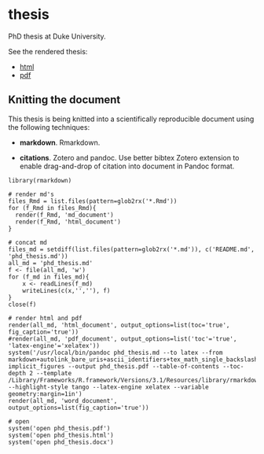 thesis
======

PhD thesis at Duke University.

See the rendered thesis:

-   [html](http://htmlpreview.github.io/?https://raw.githubusercontent.com/bbest/phd_thesis/master/phd_thesis.html)
-   [pdf](https://github.com/bbest/phd_thesis/raw/master/phd_thesis.pdf)

Knitting the document
---------------------

This thesis is being knitted into a scientifically reproducible document
using the following techniques:

-   **markdown**. Rmarkdown.

-   **citations**. Zotero and pandoc. Use better bibtex Zotero extension
    to enable drag-and-drop of citation into document in Pandoc format.

<!-- -->

    library(rmarkdown)

    # render md's
    files_Rmd = list.files(pattern=glob2rx('*.Rmd'))
    for (f_Rmd in files_Rmd){
      render(f_Rmd, 'md_document')
      render(f_Rmd, 'html_document')
    }

    # concat md
    files_md = setdiff(list.files(pattern=glob2rx('*.md')), c('README.md', 'phd_thesis.md'))
    all_md = 'phd_thesis.md'
    f <- file(all_md, 'w') 
    for (f_md in files_md){ 
        x <- readLines(f_md) 
        writeLines(c(x,'',''), f)
    } 
    close(f)

    # render html and pdf
    render(all_md, 'html_document', output_options=list(toc='true', fig_caption='true'))
    #render(all_md, 'pdf_document', output_options=list('toc'='true', 'latex-engine'='xelatex'))
    system('/usr/local/bin/pandoc phd_thesis.md --to latex --from markdown+autolink_bare_uris+ascii_identifiers+tex_math_single_backslash-implicit_figures --output phd_thesis.pdf --table-of-contents --toc-depth 2 --template /Library/Frameworks/R.framework/Versions/3.1/Resources/library/rmarkdown/rmd/latex/default.tex --highlight-style tango --latex-engine xelatex --variable geometry:margin=1in')
    render(all_md, 'word_document', output_options=list(fig_caption='true'))

    # open
    system('open phd_thesis.pdf')
    system('open phd_thesis.html')
    system('open phd_thesis.docx')
